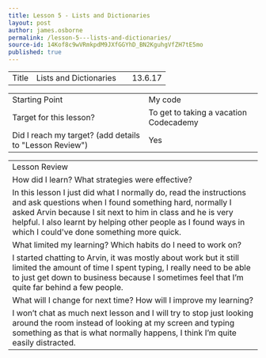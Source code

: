```yaml
---
title: Lesson 5 - Lists and Dictionaries
layout: post
author: james.osborne
permalink: /lesson-5---lists-and-dictionaries/
source-id: 14Kof8c9wVRmkpdM9JXfGGYhD_BN2KguhgVfZH7tE5mo
published: true
---
```

<table>
  <tr>
    <td>Title</td>
    <td>Lists and Dictionaries</td>
    <td> </td>
    <td>13.6.17</td>
  </tr>
</table>


<table>
  <tr>
    <td>Starting Point</td>
    <td>My code</td>
  </tr>
  <tr>
    <td>Target for this lesson?</td>
    <td>To get to taking a vacation Codecademy</td>
  </tr>
  <tr>
    <td>Did I reach my target? 
(add details to "Lesson Review")</td>
    <td>Yes</td>
  </tr>
</table>


<table>
  <tr>
    <td>Lesson Review</td>
  </tr>
  <tr>
    <td>How did I learn? What strategies were effective? </td>
  </tr>
  <tr>
    <td> In this lesson I just did what I normally do, read the instructions and  ask questions when I found something hard, normally I asked Arvin because I sit next to him in class and he is very helpful. I also learnt by helping other people as I found ways in which I could've done something more quick.</td>
  </tr>
  <tr>
    <td>What limited my learning? Which habits do I need to work on? </td>
  </tr>
  <tr>
    <td> I started chatting to Arvin, it was mostly about work but it still limited the amount of time I spent typing, I really need to be able to just get down to business because I sometimes feel that I’m quite far behind a few people.  </td>
  </tr>
  <tr>
    <td>What will I change for next time? How will I improve my learning?</td>
  </tr>
  <tr>
    <td> I won’t chat as much next lesson and I will try to stop just looking around the room instead of looking at my screen and typing something as that is what normally happens, I think I’m quite easily distracted. </td>
  </tr>
</table>


